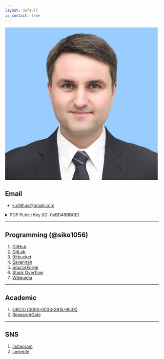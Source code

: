 ```yaml
---
layout: default
is_contact: true
---
```


<img alt="kai_ohlhus" class="profile-picture" src="/assets/img/kai_ohlhus.jpg">

## Email

- [k.ohlhus@gmail.com](mailto:k.ohlhus@gmail.com)

<details>
<summary>PGP Public Key (ID: 0xBD46BBCE)</summary>
<table>
<tr><td>Active Date:    </td><td>May 5, 2018</td></tr>
<tr><td>Expiration Date:</td><td>never</td></tr>
<tr><td>Key Type:       </td><td>RSA</td></tr>
<tr><td>Key Size:       </td><td>4096/4096</td></tr>
<tr><td>Finger Print:   </td>
    <td>BFE6 C0C1 F771 4A65 3E63  6B93 993D 6445 BD46 BBCE</td></tr>
<tr><td>User ID:        </td><td>k.ohlhus@gmail.com</td></tr>
</table>

<p>
You can <a href="/assets/k.ohlhus@gmail.com.asc">download this key</a>
or copy-and-paste the text below.
</p>

<pre class="highlight"><code>
-----BEGIN PGP PUBLIC KEY BLOCK-----

mQINBFrxf7QBEADt5BX1E3GUlHD60chjsW4qxmtscE7daxVc1oB98F6ussJvm9P8
7W2ZlFa/XzsAIwoiBeEhr+Wr5Mrg4MUcaXuwoQP2pOzXQw50M72DxLpO3Bg4dXoH
YdCXcY+ZXHkEF5w/SMy06AB7nFxwyQ+p0RutNU190qBRi2eLpiOxQo+N0pikN92X
M+LJw9+ApevYe+PIR4Ge5gNUZA911uv8CaA3f6cLjej86m9S8Nb1NItw37NsrRPG
WNl8HZtPzx40RgAv+Elvjtb2rXrYO1bdhN7xo7N6wiAm6Mda2XomXEtSs3OtpzYV
RGfNyQ5CVWmrH39kKUCct+kBvlgqHkq1SedoDoKXPB16e2GX5U32CgqwAMMNbPjD
Tposotut5cyssubAF3bAM6SfNZntfze2k/aPAgnPXu3g3MteR0EWCbnOE490Z5jf
4AywcUtQjukI7BGUKy6vRk0CXlxWLmnsjuKSDD2crbmEOHE2v69Ff3EWpu2nkEAJ
G4nzv9ruxSS7wCSl2XiEgJRAFpvn+6VHEJBrl5iBwnDAi+s0npRp6Ws+jYDww1yd
KFe501L0IQOF9XfqxQeBvsJdAiLIw3MBZInHT4ubh4kLellJw72subnKqyDIsDZC
hh8GcjOYkhxk5fevSZ3Lr0DGciQMcfwc+hHwsUiW+IRNjFYR/Hv+E+6xkwARAQAB
tCZLYWkgVG9yYmVuIE9obGh1cyA8a2FpLm9obGh1c0B0dWhoLmRlPokCTgQTAQgA
OBYhBL/mwMH3cUplPmNrk5k9ZEW9RrvOBQJfv8bJAhsDBQsJCAcCBhUKCQgLAgQW
AgMBAh4BAheAAAoJEJk9ZEW9RrvO+8AQAOfMzN18wCBU9HOycVG7piRwb7Ct/DYn
kTBMl7U3j/L4LzCAGJmqXcMgn4G2p3gmp4tm3QCa5vTWLU60SECnd8Y2MRov7Kod
thB/QCTeajBZjL58AY2dSYrgaXmEkYIcjjywDOcrEeTE/8c/iI+yC7D50rek4x4e
ANhXD2NjSyMVV4VuYYFsOFVYvUyf0TzjHZQiUlUZzkmpQYi8mARmMJVAqLavCCZs
p45K7pf/ZzsQT8LKtVCKDvA8tCg27LEJqpnlrT3t/1JrjFhOHaUB30JrxtU6dYvF
Z+8gpTf25RlhW3VEpJtuVCp1w2yglzIIjrGCK5qt2wiOPMkbW1lkbuXCbUbwXnK0
ZHGkRWFeiLRBmNgGqfBKpTE2hp8ZCkeKXDF8Isqtdild1I48P9NMc/oJIS259wmU
axMhTHtSuMTClWNfaLa7ig1bZEq5eT5ady412kv3wkqFfqA8hebfZaRjZu6Zrime
61wUNm2nTXN2UeXn877yH4VY99RaMVLYuXUERzKxiGEmRkQt+Dt74rY1C7aGbLeN
4hrxlhSC60NwlW1sbq3vFo469WVL+0l0FzCayS7u1os33ERj/qvUkj7aJ/w9l7oS
kqg2j6tk6dLEPKSScHPNPWs/J477LkEeVvdgcECw9gt7B6m87hasSbQrcr9FqwXo
UJh9bzw48B2YtBZrYWkub2hsaHVzQHQtb25saW5lLmRliQJOBBMBCAA4FiEEv+bA
wfdxSmU+Y2uTmT1kRb1Gu84FAl+/xokCGwMFCwkIBwIGFQoJCAsCBBYCAwECHgEC
F4AACgkQmT1kRb1Gu84muxAAycxy18J97gAssTgD1EWlgWG8KO0BodI1DKb9rEPW
x4MErXX2I/2C/pvg116FB4CLcwGvp2T5jqNqAMG2W4t8oLZFqNJ/nGDUJYsQokOd
VOCODxqKiwL5RngnQbou5jpnneyh/Ptzj6Zr2Qg4PfXPOTXTMkMKo+oXjoB/WBvl
pnUiXt3Rr2j3ZPfd+G8F03/vLd33zvkZoZCthdmjKNwnCN72xEEJ1pgWLugXnXqC
1xGkQv4rbZpIpzFAii4dWIQlBuIbbxXKhYDXKdGWROp1+Hfov05pUxLrb6X99xnp
Y5PzEXpVoT38RU7QTeBEFTcZ/h3AUMfnPHPG46R28QBybuSa2bT9oBECYoDIf21o
d5wYArHKP2ckCag1+pD0BSPPMLpuukLePCqo8p3qGHBuoR2upUr2kUNZ9yCpUUZJ
4sDOoszgERSj1vLh+oT65Ebq+Nbsr+bMtYFJqA5M1Y+F2Ne6Nrs4X0wL7KjyY65c
wm8DyQATx7hOrUu7QvU8/L/283VtwcHQm+rS85WjNdVOq1ZKKC42/BTGToyUO7sW
8iQ8pQfbS0hWdt8kw/Q8rMX0VQw0X1afnJgypIZiDQ2PtoMnkY0NCOW7zqku2g4s
NBfrt2InCemrHFY8d9WD9IqpETiwLcvjQLd/fUZRV68FNxV80mkFgHuUC6+uE034
N4+0JkthaSBUb3JiZW4gT2hsaHVzIDxrLm9obGh1c0BnbWFpbC5jb20+iQJOBBMB
CAA4FiEEv+bAwfdxSmU+Y2uTmT1kRb1Gu84FAlrxf7QCGwMFCwkIBwIGFQoJCAsC
BBYCAwECHgECF4AACgkQmT1kRb1Gu84O7xAA1kF7s6fQ+HPJURT8eW86lh0LQ6ya
BGy/Lyi2ppOh2oRY5xEVa9PJrIE5KFr0NDfX+ZuVR8OqxORrnKTtsGgRmX7kMAgn
pmACHatQbV7RxuYmpf81uu5owSRgQ3+xLeVCrhU2MlIQ/b3fZOwX2nSr+qEXLyhX
wdU7ceitAr3s3P3gxWbnXsYMbrJi/DEX/CdBVRdptpUZGGTeCyU5jGvurm12snAT
turg1AEqDmmSuXcpetg4h5/s+DFpvis/boEvg28cB/sQ+cpjPoAAZhfdvgKJU2wj
n80v0wZ+9wPblUZUzOVe04Rx4tE883lL678q3vYgTFPV59yoP0hOG+rmA4+tyv4d
3A/s5rxtPcRq9KTE0FDec1DwZWDdLAebzQkb1poH+wvmn6kUsgc/tAtHuir0TVYq
noTCQt8Fypdze5zeRGjWM2a4GAyMhrKQkKIaItw92wATiQGLuIsTOFB+8GJ/s3S+
JvEuWV+oHwAs5XjKAia046cyHSAHnlrBenVFLFCKBTqdClsdH6XuX62R+pWoBYho
tcQOke1WAFDyhsoIn9FDuiV+U/Lf5PMJdef5rWWDXOF36yMoRbhlHhB0a/yYigfd
Th7fDcN07ciHBVRdLSbaKKxOTeXBrcY4k7Bi56wMC+GJfRhe18iPZ04F4iw4m+af
64k1HL6POHfK+u+0KUthaSBUb3JiZW4gT2hsaHVzIDxvaGxodXNAbGFiLnR3Y3Uu
YWMuanA+iQJOBBMBCAA4FiEEv+bAwfdxSmU+Y2uTmT1kRb1Gu84FAl+/xugCGwMF
CwkIBwIGFQoJCAsCBBYCAwECHgECF4AACgkQmT1kRb1Gu86FzQ/+PcltBKMNGz8H
JMhxQEowkTScYHfd9NUq2geDCZD/i5DaaPiwI5QNZvY9IwtDGF8At3hmFEk8oWOR
fTb7OafYRTtK5KlBSdjIdfpjOHbF0Mys2c+kmGgUgr6Es+rMvYKF6gUvKfMpf/8t
D+whergSGiJN3zo4LuugWlK9FYdhxoxEF+SbTc+6iBkmlBayPVK/+k8zpvGar589
2rWTjhdm0n5s6gIV4x96AZp4mnJ7yQlPNLVcvQTo7/RR+k9bDw0iT6s3/lRJX0XJ
ghfhsyNUeAdm67uSPDY9mw2SZ8L/Xu4nJMx4V85dCp2RDK7RLWbDQS/1kBVtqPN1
MXkhalyG2709RGykd09+f7cu5gCyIIPxYJM5nANSz3plibu4o3+vc84M2Ak6nz/o
YEIUZ4zIfHfgbtXD/cC9b3WrTQUI8h59E4Ui4g3BmFyX/HE80PWOmlTggk8JB/Ob
AZe4QMxfBEqxn0m4VqRGtbIYLwjuZ6KxCR1Mrr1otLPeQxi6hTogru5v+/oYykC4
2JBgCYGMs/8PW0gAes9Tl1bIbvtE+HwtfIlAPUa2hjJ/LMnSZklSE5wlDmF+RJSm
qRjOae5kpJFw10kds62ABUQzpyOAjDwTDrJn54bVCI8GyD5R5SsHXaUoW4ip/wdS
nM+wxv5NkDUT7J6PqB1PkwbpWpgnDDW5Ag0EWvF/tAEQAOnEUBdpvkmW+Ynh1ik+
jeybaL8atN680vW0zP8CGnoVBoY/l3ynHqVdlqeG3YdX/z6wOpLyq+o04unxnlCS
aMm7nO4q9ocwI4ciIeyTgw7vw/Td6IaJIL1eY5+ej5LchSOeUwFzKy98ho3Yelzi
fQKQHRatw3/I8BpD272Gjm6reEsXjs32VC2w8q9nEnXNJBcetLv83s2YxpNAyt78
iOH4ychiGmqH8vwKp/ikbnyIplmTEbjlVrSxf8wGs5oI8Ku1vUHxm51heZlms34I
ugzn8pt+I4d1uGmsjEIlcZ1ihhwnAUbMAnHOhiXe4/ojKzSYeHL2kxRiZr0gN0Qn
W5E0stM10FdOlDIJrp4/1nQWMXwUORa7tZfUOmuSWZYi4uOcO5HvKHtxrS3CH7S+
UnHOc+lV0P/3RUwzn457ucCTHFlMfv2/LsbBZGvOF8GSYVkbeB/m/8YS8ZM6uSwC
r/YFovnmi514SK4k26F/K/NsFAk6qICCoDfgQDCFmzSSYmgHac+LnghvJQuQafhm
HRT22VbBfbPlvLZyXc2zuNeLy7VcSeau/IUCkjxeIN5mzpH0V6sI6rvvOf8EcTXj
mp5pH6gEdp2dZzv4jjWB5NBKv9oHle+X+eGqREqBEwjB4tn+4gumpkqoVXE+pK+9
7AhssAZeza0tMS2qfwZSQ1DHABEBAAGJAjYEGAEIACAWIQS/5sDB93FKZT5ja5OZ
PWRFvUa7zgUCWvF/tAIbDAAKCRCZPWRFvUa7zkJCD/9Q4XfrPEyOvKAs6G2FDvh6
6sDyeGW98MkYzXZdgMTAHZeIBuCnrEMa2UnXF0D38TXXD10AlzayOxlW8ak3abU6
7nrENCPGYMRhzsJ0scz4aE6LynYopXuElAhhHJ/oDKZlPcXmi7WeKCqiQSxhNFHw
8lXRIbLQgueW/PfXb3OEV/c68TLy6Z1eE8Y81Ihf2wM5q0UvTiO7bKc7JyiKFIFN
vf1xLbKbfz4Y47tAU7bndHSizEBqapDt1Ysi1y0q2Ut4FwppgVW3L+yTfVlY2MzV
Q+ufvzrXUmRdku3Xwjfa94u3ImnIo5QiWULHN0ZTgrvr1XZ9juPqgQqYQGueBApw
XfIJHJ+1bKnLuOIMFtdElEraUe6Ae7Mj3dspJ6CDvm3zbvtHc+Qadm1SyTDFrz1L
0Thl1RcfpG9B5YbAKx56CVO2tXI1RZps7UPPgjJ6/9opVTkZ8eOe/CErai8ATeuC
Fc+Mw+U7oUZgTmY/W0MhgRXHc385VJSyHWNC9SBOE7NbjmUDTyqXSvD2T6Fwqw1v
ES4ANxPtOvus+B1Gyphp+Kct6TVos4dKeZJzfofqsWMqrbf8q1PHcDBWALcE455u
ZRlayJI5qw3HorgezPCO9z5FGLm/i9GCcNqE0o5QehCQ7oCKylu1lKM2tF5owJae
KqOLv64ap59LBbiU931vdQ==
=kUlj
-----END PGP PUBLIC KEY BLOCK-----
</code></pre>
</details>

---

## Programming (@siko1056)

1. [GitHub](https://github.com/siko1056)
2. [GitLab](https://gitlab.com/siko1056)
3. [Bitbucket](https://bitbucket.org/%7B486d60cf-75c1-4208-8907-0650528fb922%7D/)
4. [Savannah](https://savannah.gnu.org/users/siko1056)
5. [SourceForge](https://sourceforge.net/u/siko1056/profile)
6. [Stack Overflow](https://stackoverflow.com/users/3778706/siko1056)
7. [Wikipedia](https://en.wikipedia.org/wiki/User:Siko1056)

---

## Academic

1. [ORCID (0000-0003-3915-953X)](https://orcid.org/0000-0003-3915-953X)
2. [ResearchGate](https://www.researchgate.net/profile/Kai_Ohlhus)

---

## SNS

1. [Instagram](https://www.instagram.com/siko1056_)
2. [LinkedIn](https://www.linkedin.com/in/siko1056)
